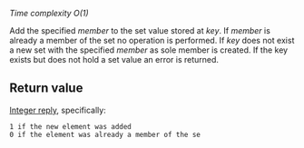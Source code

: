 

_Time complexity O(1)_

Add the specified _member_ to the set value stored at _key_. If _member_
is already a member of the set no operation is performed. If _key_
does not exist a new set with the specified _member_ as sole member is
created. If the key exists but does not hold a set value an error is
returned.

## Return value

[Integer reply][1], specifically:

	1 if the new element was added
	0 if the element was already a member of the se



[1]: /p/redis/wiki/ReplyTypes
